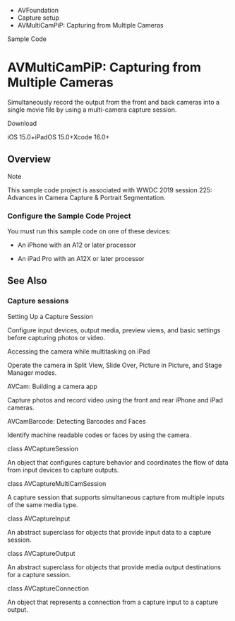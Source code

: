 

- AVFoundation
- Capture setup
-  AVMultiCamPiP: Capturing from Multiple Cameras 

Sample Code

# AVMultiCamPiP: Capturing from Multiple Cameras

Simultaneously record the output from the front and back cameras into a single movie file by using a multi-camera capture session.

Download

iOS 15.0+iPadOS 15.0+Xcode 16.0+

## Overview

Note

This sample code project is associated with WWDC 2019 session 225: Advances in Camera Capture &amp; Portrait Segmentation.

### Configure the Sample Code Project

You must run this sample code on one of these devices:

- An iPhone with an A12 or later processor

- An iPad Pro with an A12X or later processor

## See Also

### Capture sessions

Setting Up a Capture Session

Configure input devices, output media, preview views, and basic settings before capturing photos or video.

Accessing the camera while multitasking on iPad

Operate the camera in Split View, Slide Over, Picture in Picture, and Stage Manager modes.

AVCam: Building a camera app

Capture photos and record video using the front and rear iPhone and iPad cameras.

AVCamBarcode: Detecting Barcodes and Faces

Identify machine readable codes or faces by using the camera.

class AVCaptureSession

An object that configures capture behavior and coordinates the flow of data from input devices to capture outputs.

class AVCaptureMultiCamSession

A capture session that supports simultaneous capture from multiple inputs of the same media type.

class AVCaptureInput

An abstract superclass for objects that provide input data to a capture session.

class AVCaptureOutput

An abstract superclass for objects that provide media output destinations for a capture session.

class AVCaptureConnection

An object that represents a connection from a capture input to a capture output.

